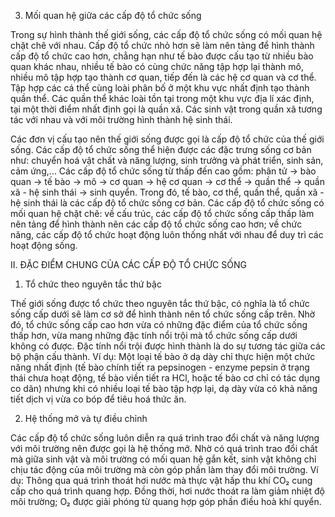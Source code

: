 3. Mối quan hệ giữa các cấp độ tổ chức sống

Trong sự hình thành thế giới sống, các cấp độ tổ chức sống có mối quan hệ chặt chẽ với nhau. Cấp độ tổ chức nhỏ hơn sẽ làm nên tảng để hình thành cấp độ tổ chức cao hơn, chẳng hạn như tế bào được cấu tạo từ nhiều bào quan khác nhau, nhiều tế bào có cùng chức năng tập hợp lại thành mô, nhiều mô tập hợp tạo thành cơ quan, tiếp đến là các hệ cơ quan và cơ thể. Tập hợp các cá thể cùng loài phân bố ở một khu vực nhất định tạo thành quần thể. Các quần thể khác loài tồn tại trong một khu vực địa lí xác định, tại một thời điểm nhất định gọi là quần xã. Các sinh vật trong quần xã tương tác với nhau và với môi trường hình thành hệ sinh thái.

Các đơn vị cấu tạo nên thế giới sống được gọi là cấp độ tổ chức của thế giới sống.
Các cấp độ tổ chức sống thể hiện được các đặc trưng sống cơ bản như: chuyển hoá vật chất và năng lượng, sinh trưởng và phát triển, sinh sản, cảm ứng,...
Các cấp độ tổ chức sống từ thấp đến cao gồm: phân tử → bào quan → tế bào → mô → cơ quan → hệ cơ quan → cơ thể → quần thể → quần xã - hệ sinh thái → sinh quyển. Trong đó, tế bào, cơ thể, quần thể, quần xã - hệ sinh thái là các cấp độ tổ chức sống cơ bản.
Các cấp độ tổ chức sống có mối quan hệ chặt chẽ: về cấu trúc, các cấp độ tổ chức sống cấp thấp làm nên tảng để hình thành nên các cấp độ tổ chức sống cao hơn; về chức năng, các cấp độ tổ chức hoạt động luôn thống nhất với nhau để duy trì các hoạt động sống.

II. ĐẶC ĐIỂM CHUNG CỦA CÁC CẤP ĐỘ TỔ CHỨC SỐNG

1. Tổ chức theo nguyên tắc thứ bậc

Thế giới sống được tổ chức theo nguyên tắc thứ bậc, có nghĩa là tổ chức sống cấp dưới sẽ làm cơ sở để hình thành nên tổ chức sống cấp trên. Nhờ đó, tổ chức sống cấp cao hơn vừa có những đặc điểm của tổ chức sống thấp hơn, vừa mang những đặc tính nổi trội mà tổ chức sống cấp dưới không có được. Đặc tính nổi trội được hình thành là do sự tương tác giữa các bộ phận cấu thành. Ví dụ: Một loại tế bào ở dạ dày chỉ thực hiện một chức năng nhất định (tế bào chính tiết ra pepsinogen - enzyme pepsin ở trạng thái chưa hoạt động, tế bào viền tiết ra HCl, hoặc tế bào cơ chỉ có tác dụng co dãn) nhưng khi có nhiều loại tế bào tập hợp lại, dạ dày vừa có khả năng tiết dịch vị vừa co bóp để tiêu hoá thức ăn.

2. Hệ thống mở và tự điều chỉnh

Các cấp độ tổ chức sống luôn diễn ra quá trình trao đổi chất và năng lượng với môi trường nên được gọi là hệ thống mở. Nhờ có quá trình trao đổi chất mà giữa sinh vật và môi trường có mối quan hệ gắn kết, sinh vật không chỉ chịu tác động của môi trường mà còn góp phần làm thay đổi môi trường. Ví dụ: Thông qua quá trình thoát hơi nước mà thực vật hấp thu khí CO₂ cung cấp cho quá trình quang hợp. Đồng thời, hơi nước thoát ra làm giảm nhiệt độ môi trường; O₂ được giải phóng từ quang hợp góp phần điều hoà khí quyển.